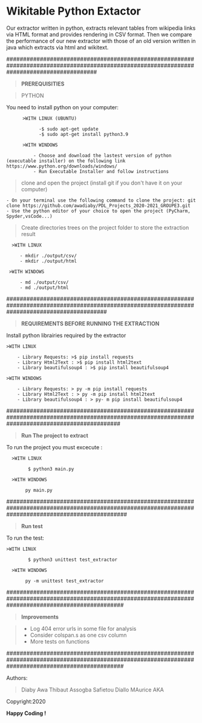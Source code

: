 # Wikitable Python Extactor

Our extractor written in python, extracts relevant tables from wikipedia links via HTML format and provides rendering in CSV format.
Then we compare the performance of our new extractor with those of an old version written in java which extracts via html and wikitext.

###########################################################################################################################################

>__PREREQUISITIES__

> PYTHON 

You need to install python on your computer:

          >WITH LINUX (UBUNTU)
          
                -$ sudo apt-get update
                -$ sudo apt-get install python3.9
                
          >WITH WINDOWS

              - Choose and download the lastest version of python (executable installer) on the following link https://www.python.org/downloads/windows/
              - Run Executable Installer and follow instructions
  
> clone and open the project (install git if you don't have it on your computer)

    - On your terminal use the following command to clone the project: git clone https://github.com/awadiaby/PDL_Projects_2020-2021_GROUPE3.git
    - Use the python editor of your choice to open the project (PyCharm, Spyder,vsCode...)

> Create directories trees on the project folder to store the extraction result

      >WITH LINUX
      
         - mkdir ./output/csv/
         - mkdir ./output/html

     >WITH WINDOWS

         - md ./output/csv/
         - md ./output/html

##############################################################################################################################################

>__REQUIREMENTS BEFORE RUNNING THE EXTRACTION__

Install python librairies required by the extractor

    >WITH LINUX
    
        - Library Requests: >$ pip install requests
        - Library Html2Text : >$ pip install html2text
        - Library beautifulsoup4 : >$ pip install beautifulsoup4

    >WITH WINDOWS
    
        - Library Requests: > py -m pip install requests
        - Library Html2Text : > py -m pip install html2text
        - Library beautifulsoup4 : > py- m pip install beautifulsoup4


##################################################################################################################################################

>__Run The project to extract__

To run the project you must excecute :

      >WITH LINUX
      
            $ python3 main.py

      >WITH WINDOWS
      
           py main.py

####################################################################################################################################################
> __Run test__

  To run the test:
  
    >WITH LINUX
      
            $ python3 unittest test_extractor

      >WITH WINDOWS
      
           py -m unittest test_extractor

###################################################################################################################################################

>__Improvements__

>- Log 404 error urls in some file for analysis
>- Consider colspan.s as one csv column
>- More tests on functions

###################################################################################################################################################

Authors: 

  > Diaby Awa
  > Thibaut Assogba
  > Safietou Diallo
  > MAurice AKA
  
Copyright:2020

__Happy Coding !__
